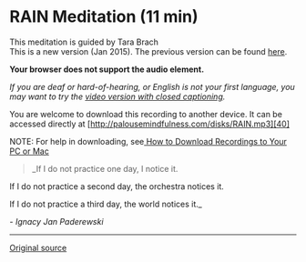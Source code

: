 RAIN Meditation (11 min)
========================

This meditation is guided by Tara Brach  
This is a new version (Jan 2015). The previous version can be found [here][38].  

**Your browser does not support the audio element.**
  

_If you are deaf or hard-of-hearing, or English is not your first language, you
may want to try the [video version with closed captioning][39]._

You are welcome to download this recording to another device. It can be
accessed directly at [http://palousemindfulness.com/disks/RAIN.mp3][40]

NOTE: For help in downloading, see[ How to Download Recordings to Your PC or Mac][41]

> _If I do not practice one day, I notice it.  
  
If I do not practice a second day, the orchestra notices it.  
  
If I do not practice a third day, the world notices it._
  
\- _Ignacy Jan Paderewski_

[1]: http://palousemindfulness.com/art/docbox-translate-flip.jpg
[2]: http://palousemindfulness.com/art/clouds1_middle_570x22.jpg
[3]: http://palousemindfulness.com/art/logo-youtube_22.gif
[4]: http://palousemindfulness.com/art/logo-facebook_22.gif
[5]: http://palousemindfulness.com/art/clouds2_title_950x115.jpg
[6]: ../index.html
[7]: ../testimonials/index.html
[8]: ../graduates.html
[9]: ../resources.html
[10]: ../contact.html
[11]: ../quotes.html
[12]: ../whats-new.html
[13]: ../selfguidedMBSR_ataglance.html
[14]: ../selfguidedMBSR_week0.html
[15]: ../selfguidedMBSR_gettingstarted.html
[16]: ../selfguidedMBSR_manual.html
[17]: ../selfguidedMBSR_week1.html
[18]: ../selfguidedMBSR_week2.html
[19]: ../selfguidedMBSR_week3.html
[20]: ../selfguidedMBSR_week4.html
[21]: ../selfguidedMBSR_week5.html
[22]: ../selfguidedMBSR_week5b.html
[23]: ../selfguidedMBSR_week6.html
[24]: ../selfguidedMBSR_week7.html
[25]: ../selfguidedMBSR_week8.html
[26]: ../selfguidedMBSR_certificate.html
[27]: ../guidedmeditations.html
[28]: bodyscan.html
[29]: sittingmeditation.html
[30]: yoga1.html
[31]: yoga2.html
[32]: soften-soothe-allow.html
[33]: RAIN.html
[34]: mountain.html
[35]: lake.html
[36]: lovingkindness.html
[37]: silent30min.html
[38]: ../disks/RAIN-old.mp3
[39]: https://www.youtube.com/watch?v=cQakZvcr-co
[40]: ../disks/RAIN.mp3
[41]: downloading.html
[42]: http://palousemindfulness.com/art/RAIN_170.jpg
[43]: ../quotes.html#selfguidedMBSR_week5 "more quotes"
  
-----

[Original source](http://palousemindfulness.com/meditations/RAIN.html "Permalink to RAIN Meditation")
